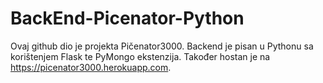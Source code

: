 # BackEnd-Picenator-Python

Ovaj github dio je projekta Pičenator3000. Backend je pisan u Pythonu sa korištenjem Flask te PyMongo ekstenzija. Također hostan je na https://picenator3000.herokuapp.com.
